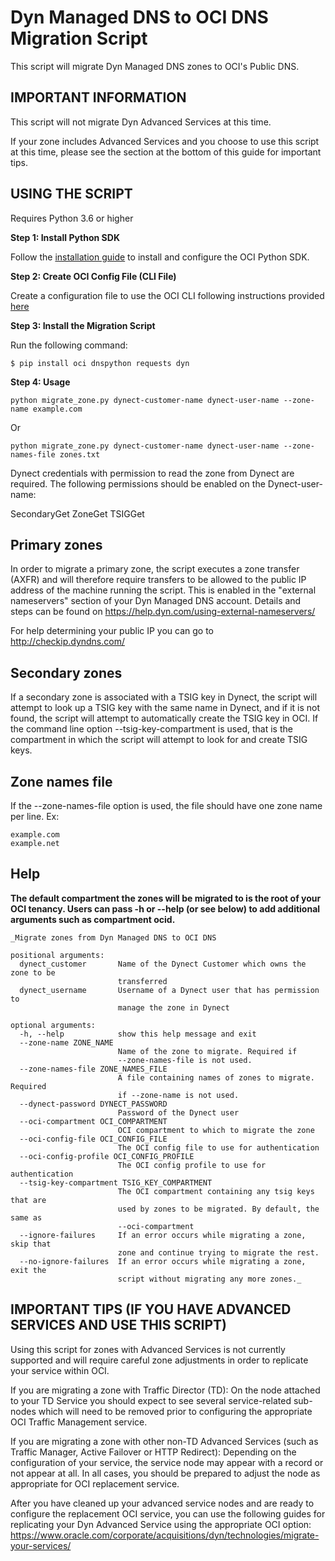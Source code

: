 # Dyn Managed DNS to OCI DNS Migration Script

This script will migrate Dyn Managed DNS zones to OCI's Public DNS.

## IMPORTANT INFORMATION

This script will not migrate Dyn Advanced Services at this time.

If your zone includes Advanced Services and you choose to use this script at this time, please see the
section at the bottom of this guide for important tips.

## USING THE SCRIPT

Requires Python 3.6 or higher

**Step 1: Install Python SDK**

Follow the [installation guide](https://oracle-cloud-infrastructure-python-sdk.readthedocs.io/en/latest/configuration.html) to install and configure the OCI Python SDK.

**Step 2: Create OCI Config File (CLI File)**

Create a configuration file to use the OCI CLI following instructions provided [here](https://docs.oracle.com/en-us/iaas/Content/API/Concepts/sdkconfig.htm#SDK_and_CLI_Configuration_File)

**Step 3: Install the Migration Script**

Run the following command:

`$ pip install oci dnspython requests dyn`

**Step 4: Usage**

`python migrate_zone.py dynect-customer-name dynect-user-name --zone-name example.com`

Or

`python migrate_zone.py dynect-customer-name dynect-user-name --zone-names-file zones.txt`

Dynect credentials with permission to read the zone from Dynect are required. The following permissions should be enabled on the Dynect-user-name:

SecondaryGet
ZoneGet
TSIGGet

## Primary zones

In order to migrate a primary zone, the script executes a zone transfer (AXFR) and will therefore require transfers to be allowed to the public IP address of the machine running the script. This is enabled in the "external nameservers" section of your Dyn Managed DNS account. Details and steps can be found on https://help.dyn.com/using-external-nameservers/

For help determining your public IP you can go to http://checkip.dyndns.com/


## Secondary zones

If a secondary zone is associated with a TSIG key in Dynect, the script will attempt to look up a TSIG key with the same name in Dynect, and if it is not found, the script will attempt to automatically create the TSIG key in OCI. If the command line option --tsig-key-compartment is used, that is the compartment in which the script will attempt to look for and create TSIG keys.

## Zone names file

If the --zone-names-file option is used, the file should have one zone name per line. Ex:

```
example.com
example.net
```

## Help

**The default compartment the zones will be migrated to is the root of your OCI tenancy. Users can pass -h or --help (or see below) to add additional arguments such as compartment ocid.**

```
_Migrate zones from Dyn Managed DNS to OCI DNS

positional arguments:
  dynect_customer       Name of the Dynect Customer which owns the zone to be
                        transferred
  dynect_username       Username of a Dynect user that has permission to
                        manage the zone in Dynect

optional arguments:
  -h, --help            show this help message and exit
  --zone-name ZONE_NAME
                        Name of the zone to migrate. Required if
                        --zone-names-file is not used.
  --zone-names-file ZONE_NAMES_FILE
                        A file containing names of zones to migrate. Required
                        if --zone-name is not used.
  --dynect-password DYNECT_PASSWORD
                        Password of the Dynect user
  --oci-compartment OCI_COMPARTMENT
                        OCI compartment to which to migrate the zone
  --oci-config-file OCI_CONFIG_FILE
                        The OCI config file to use for authentication
  --oci-config-profile OCI_CONFIG_PROFILE
                        The OCI config profile to use for authentication
  --tsig-key-compartment TSIG_KEY_COMPARTMENT
                        The OCI compartment containing any tsig keys that are
                        used by zones to be migrated. By default, the same as
                        --oci-compartment
  --ignore-failures     If an error occurs while migrating a zone, skip that
                        zone and continue trying to migrate the rest.
  --no-ignore-failures  If an error occurs while migrating a zone, exit the
                        script without migrating any more zones._
```

## IMPORTANT TIPS (IF YOU HAVE ADVANCED SERVICES AND USE THIS SCRIPT)

Using this script for zones with Advanced Services is not currently supported and will require careful zone adjustments in order to replicate your service within OCI.

If you are migrating a zone with Traffic Director (TD): On the node attached to your TD Service
you should expect to see several service-related sub-nodes which will need to be removed
prior to configuring the appropriate OCI Traffic Management service.

If you are migrating a zone with other non-TD Advanced Services (such as Traffic Manager,
Active Failover or HTTP Redirect):  Depending on the configuration of your service, the service
node may appear with a record or not appear at all.  In all cases, you should be prepared to
adjust the node as appropriate for OCI replacement service.

After you have cleaned up your advanced service nodes and are ready to configure the replacement
OCI service, you can use the following guides for replicating your Dyn Advanced Service using the
appropriate OCI option: https://www.oracle.com/corporate/acquisitions/dyn/technologies/migrate-your-services/
